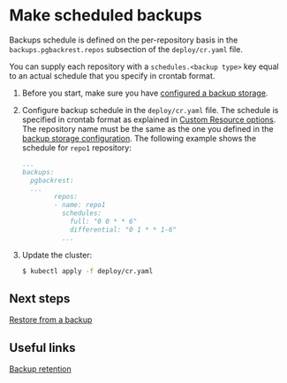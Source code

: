 # Make scheduled backups

Backups schedule is defined on the per-repository basis in the
`backups.pgbackrest.repos` subsection of the `deploy/cr.yaml` file. 

You can supply each repository with a `schedules.<backup type>` key equal to an
actual schedule that you specify in crontab format.

1. Before you start, make sure you have [configured a backup storage](backups-storage.md).

2. Configure backup schedule in the `deploy/cr.yaml` file. The schedule is specified in crontab format as explained in
[Custom Resource options](operator.md#backups-pgbackrest-repos-schedules-full). The repository name must be the same as the one you defined in the [backup storage configuration](backups-storage.md). The following example shows the schedule for `repo1` repository:

   ```yaml
   ...
   backups:
     pgbackrest:
     ...
           repos:
           - name: repo1
             schedules:
               full: "0 0 * * 6"
               differential: "0 1 * * 1-6"
             ...
   ```

3. Update the cluster:

    ``` {.bash data-prompt="$" }
    $ kubectl apply -f deploy/cr.yaml
    ```

## Next steps

[Restore from a backup](backups-restore.md)

## Useful links

[Backup retention](backup-retention.md)
